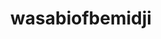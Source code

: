 ---
layout: place
title: "wasabiofbemidji"
permalink: /minnesota/bemidji/wasabiofbemidji.html
stateAbbr: MN
stateName: Minnesota
cityName: Bemidji
seo:
  name: "wasabiofbemidji"
  type: Restaurant
  links: null
description: "wasabiofbemidji serves delicious sushi in Bemidji, Minnesota. Try fresh Japanese dishes for a great dining experience. "
place_id: ChIJ0TyckMgtuFIR295m98sIwhE
photos:
  - name: >-
      places/ChIJ0TyckMgtuFIR295m98sIwhE/photos/AeeoHcKnVz8Mc5bmZWp4nhfU93ciuFKJqOQQmJfcz-0DU-IpbyGC9Im_zUIkJl6PKhlvP5GKaTcoq1HluYTrKme_kI-xdeAD0UuuK05zFv_iRXMzdJodj5XL425XIMlkUSzjJmUsgIqUi9g7SLcMXaEvMZsCU47w1ORGM8Fy_juRmoNoq1kCJoSbwftB1DpLTKDVPK3khLUyoZYggzkg_vibUPKGvdJ6P_BtEq8gXXHvRm9_uz1Dw1i8ME4g5zEC1xxaxEiNRNTRColljcalLVVpb68rTEGBo4p1W2bA0AIFnMZIyA
    widthPx: 1000
    heightPx: 750
    authorAttributions:
      - displayName: wasabiofbemidji
        uri: https://maps.google.com/maps/contrib/104106897843368212981
        photoUri: >-
          https://lh3.googleusercontent.com/a-/ALV-UjX1W7JQNhtabDVkagyQ3-TU7Y5jQcrzFkBsbNPRqSHZowf5_cw=s100-p-k-no-mo
    flagContentUri: >-
      https://www.google.com/local/imagery/report/?cb_client=maps_api_places.places_api&image_key=!1e10!2sAF1QipOfVyV6jaKA6q3knJVI6K-Q_eQhiIcsVXx4-c0B&hl=en-US
    googleMapsUri: >-
      https://www.google.com/maps/place//data=!3m4!1e2!3m2!1sAF1QipOfVyV6jaKA6q3knJVI6K-Q_eQhiIcsVXx4-c0B!2e10!4m2!3m1!1s0x52b82dc8909c3cd1:0x11c208cbf766dedb
  - name: >-
      places/ChIJ0TyckMgtuFIR295m98sIwhE/photos/AeeoHcLmtBh-cvI-BxhvNrk57icooBhVHgcXsX6ymUfoko5cGxuL_UvZAGVwXxmlNh9R5TrkFutUATZq9Cyw4drAV62-DpC9FvxLyGOk8UjE1mdbbfYCSDQbgqRCayfV2PChOM6Gz1VJpRL1z7zrGT1M2vrD4IuVnIz_61zLjLH7Ck98Du6v3cjy3dyyOO6hC1nkgpHR0acnyWj2M0DvrBS_eO04QHo4qA5tvmPLzekyO_K-ZtLGv4knjag5UtExtNTpTkV1230fgs6x0qf2YSdzJWF69inn-exssPIQuClLCsuSyA
    widthPx: 1874
    heightPx: 1920
    authorAttributions:
      - displayName: wasabiofbemidji
        uri: https://maps.google.com/maps/contrib/104106897843368212981
        photoUri: >-
          https://lh3.googleusercontent.com/a-/ALV-UjX1W7JQNhtabDVkagyQ3-TU7Y5jQcrzFkBsbNPRqSHZowf5_cw=s100-p-k-no-mo
    flagContentUri: >-
      https://www.google.com/local/imagery/report/?cb_client=maps_api_places.places_api&image_key=!1e10!2sAF1QipNSd1tRSt6Hi6iqIh_j8Z4ZuKBwkLG43CgCq1WG&hl=en-US
    googleMapsUri: >-
      https://www.google.com/maps/place//data=!3m4!1e2!3m2!1sAF1QipNSd1tRSt6Hi6iqIh_j8Z4ZuKBwkLG43CgCq1WG!2e10!4m2!3m1!1s0x52b82dc8909c3cd1:0x11c208cbf766dedb
  - name: >-
      places/ChIJ0TyckMgtuFIR295m98sIwhE/photos/AeeoHcKiUcAHzODQGmd0qOYdswYJjLHsEGYgBLvQ_JUJl1qWdzUJ3pNpD3GcaqXH0FwIuqlqe4xQhRtHqypIzaezpqSjmzq0K7IqN6IhaCQOTu3kwNeD_TDRFcxStqKuOeNlKAXT4lUE_a1zIE8AmyvLfZt6rtT-1nKN7lo8jpIkd49TWMH3XKDpvF5RJ3XbBwpcpaQzVtI4P9nZYkCJsCmFSMr8cOVHIGrNI8VLCYl5zX0kjXCOLWcWh875rsVxW0zjs9vrlnbehclOaIM6eGF_zPWswMxNG6SrgRjNFYSOTlc38g
    widthPx: 1293
    heightPx: 1265
    authorAttributions:
      - displayName: wasabiofbemidji
        uri: https://maps.google.com/maps/contrib/104106897843368212981
        photoUri: >-
          https://lh3.googleusercontent.com/a-/ALV-UjX1W7JQNhtabDVkagyQ3-TU7Y5jQcrzFkBsbNPRqSHZowf5_cw=s100-p-k-no-mo
    flagContentUri: >-
      https://www.google.com/local/imagery/report/?cb_client=maps_api_places.places_api&image_key=!1e10!2sAF1QipNFvkyW0lCZaA0P2EgsBP3r_q6-IWJGlqRt_xxk&hl=en-US
    googleMapsUri: >-
      https://www.google.com/maps/place//data=!3m4!1e2!3m2!1sAF1QipNFvkyW0lCZaA0P2EgsBP3r_q6-IWJGlqRt_xxk!2e10!4m2!3m1!1s0x52b82dc8909c3cd1:0x11c208cbf766dedb
  - name: >-
      places/ChIJ0TyckMgtuFIR295m98sIwhE/photos/AeeoHcJm0B_lFMRABHEB4vNUEOSG5xoiInjzTZBhbsTQbtetTJjgUj4JHCCS-n9bFX9b1NtBD97tkoPIzNd14inRoi5S5De-xfRUIu4lr7Sk-1q_tk9_bAASUQKNIgSVOGGHWGHtxVH0_ZW-VXkckWYmHDprtXrK9-wo97u0liK1YBzH5G5-jC2arWT8ICLAvtBlc59xP1Gsy4IbqofDNS-uAJ1YrTnm47098mQmpZqkIbX8-Ua5IkSahFtqJWBaab1OBky-NfQC9uwDUh11VxiGXh3s8msqKL91ADj39KHGq6zk4Q
    widthPx: 1272
    heightPx: 1288
    authorAttributions:
      - displayName: wasabiofbemidji
        uri: https://maps.google.com/maps/contrib/104106897843368212981
        photoUri: >-
          https://lh3.googleusercontent.com/a-/ALV-UjX1W7JQNhtabDVkagyQ3-TU7Y5jQcrzFkBsbNPRqSHZowf5_cw=s100-p-k-no-mo
    flagContentUri: >-
      https://www.google.com/local/imagery/report/?cb_client=maps_api_places.places_api&image_key=!1e10!2sAF1QipNHrHerausFKJiVh-iASnbwOWvIQ-d7EmBb6S30&hl=en-US
    googleMapsUri: >-
      https://www.google.com/maps/place//data=!3m4!1e2!3m2!1sAF1QipNHrHerausFKJiVh-iASnbwOWvIQ-d7EmBb6S30!2e10!4m2!3m1!1s0x52b82dc8909c3cd1:0x11c208cbf766dedb
  - name: >-
      places/ChIJ0TyckMgtuFIR295m98sIwhE/photos/AeeoHcJZn93DV170tc35dGhcdQWItVeREXI2ylcwry7XCnqCvYuB11Xrg9GmGhjZV-lYWKi2Eu84DuFwNNyi2YVzF2GVIaQkB5QK0F719roi3lWIDq8rCi2HzCCak-Fm0dX8co_L7TGVHuYXlj4EgvzO5EpnJQCv428innpjfmz11opFoTfrpmqOIgkPDXzofjZ3CrfBrWrML-ILO4hb37OGXIIPCX2-Tzi1NSB0kE_sYFBQ3jo95GG003l6wJYiyiakl4cVYIElvdnE3gR9pJl16PRx3B6YnFlf0pk0TOmAE4Ul5A
    widthPx: 4800
    heightPx: 3600
    authorAttributions:
      - displayName: wasabiofbemidji
        uri: https://maps.google.com/maps/contrib/104106897843368212981
        photoUri: >-
          https://lh3.googleusercontent.com/a-/ALV-UjX1W7JQNhtabDVkagyQ3-TU7Y5jQcrzFkBsbNPRqSHZowf5_cw=s100-p-k-no-mo
    flagContentUri: >-
      https://www.google.com/local/imagery/report/?cb_client=maps_api_places.places_api&image_key=!1e10!2sAF1QipMl75r2LNnEa51b7lMe4fNpPViRB2YyrWneYwA4&hl=en-US
    googleMapsUri: >-
      https://www.google.com/maps/place//data=!3m4!1e2!3m2!1sAF1QipMl75r2LNnEa51b7lMe4fNpPViRB2YyrWneYwA4!2e10!4m2!3m1!1s0x52b82dc8909c3cd1:0x11c208cbf766dedb
  - name: >-
      places/ChIJ0TyckMgtuFIR295m98sIwhE/photos/AeeoHcIof7MaIPGkF0wAPnSPTtZBvZfAiCdKOyrWqG4RqhyEhawmo0mNVZCkXK0Twn_h-9_IJ-ZcUU0-8YtGYa77mGTXqAaNI-P9rCRAroWhz68_e9bKlhbmN1-kq5de9_luE_DquDLxfdqTgOjwYVqSkrszLNh3jJcMHitfgt6FvWaAK7XjCDT1PJVwANWhrrjfN2ZH9W6jbkRIdG4VWNtntdPlhEHuGHDY2cg0nviFGwzd3WOzJkiM6jT4BD-LoU9sUL0B7GJeUXFY51cqU_vdR-107lgQgL7dhdlSLojbqCq7HITJZtUAOfxhLnzJwT0IiAtmyhTjUZTH8v1X-A6X2R3enkGea8e6vQUqCBlUUvn0IvlClhf_XUIYGdJv07PCKELkX_wqD45OVXz7NYLaFOCZMGE4s3EYWEJgCkeULFkM3w
    widthPx: 4800
    heightPx: 2701
    authorAttributions:
      - displayName: D. Alejandro Morales G
        uri: https://maps.google.com/maps/contrib/110575758159932048431
        photoUri: >-
          https://lh3.googleusercontent.com/a-/ALV-UjWcXeERDegj7RPj-zrARaUMKbJORCVj3Ple5Em5CmrR5zxw8gE=s100-p-k-no-mo
    flagContentUri: >-
      https://www.google.com/local/imagery/report/?cb_client=maps_api_places.places_api&image_key=!1e10!2sCIHM0ogKEICAgIDPtt2rTw&hl=en-US
    googleMapsUri: >-
      https://www.google.com/maps/place//data=!3m4!1e2!3m2!1sCIHM0ogKEICAgIDPtt2rTw!2e10!4m2!3m1!1s0x52b82dc8909c3cd1:0x11c208cbf766dedb
  - name: >-
      places/ChIJ0TyckMgtuFIR295m98sIwhE/photos/AeeoHcLZA0o6j70KLYmKUKbxWaZQy7TevztNAd7R60Ck_02ZNNiRNQZ8m1jWrALwMnIK8Nw_phCxZmK0wZJM17SaDbHjcMOmTupeCyBDpLhKIjCg_nwEM9nNcrINQNdSFko3pFzdk3s7X3I0Zl9nkgzyb-3QOAjbMaXoS8hw6HRqVMeYvdxZ6gVw3VUxVJ03SK0Oi_J2iQoa6fBzzFeW5SG_0p9TYlqHsfgF30KA777u9sSvngLKsZWL7R8ydjuyXA6Myj4wx8JBK-CdL4fH5_h2isW0XcJS4LaEQouDh-8CaDZGYIHW9ZMBAZl1TG8YaLCbXSiqV3TUzTAJDrnwr_0iUkMY2Q7bzcd9rX003j4ZfannCbkMyJrLDd5zMpKFFIwdbBvALKQwId9tUP8X-HmcZcuIJ_-6EawUgKiyAG5hoTqcXw
    widthPx: 3600
    heightPx: 4800
    authorAttributions:
      - displayName: JoAnn Jardine
        uri: https://maps.google.com/maps/contrib/101817904020117874101
        photoUri: >-
          https://lh3.googleusercontent.com/a-/ALV-UjUY3Jr1W05p-7C5iH0kJ-H20nUnx0A4M-xyg0iVKPsewLkKPu1tOQ=s100-p-k-no-mo
    flagContentUri: >-
      https://www.google.com/local/imagery/report/?cb_client=maps_api_places.places_api&image_key=!1e10!2sCIHM0ogKEICAgIDJv9HTfQ&hl=en-US
    googleMapsUri: >-
      https://www.google.com/maps/place//data=!3m4!1e2!3m2!1sCIHM0ogKEICAgIDJv9HTfQ!2e10!4m2!3m1!1s0x52b82dc8909c3cd1:0x11c208cbf766dedb
  - name: >-
      places/ChIJ0TyckMgtuFIR295m98sIwhE/photos/AeeoHcLCWmo7j-sWPEiE-iCdhnsppW4ONAyAxqJ_EGTlw2vf3ZQrdzdtshg-8P-7iX5SZZBqYTe9aQIC5Vs15J2EC_G9p-ezDWoK972FLVK9zPGHd3G3R80JetJzdt02zQs9kr1sdGRf4T5WucTCZ99mNBrWf7ZQKrgDAzlRN8v1VpHYSeIsHnmiS1rKEYMdjckQqqE5qux6F15sOTmeUQIJEFJV_IzAS2qrpFwCqfBaid491g59AagSiTyk6SjNTTl_k33gNr0SmMIyI7rLPCqYERSkScRWkubnDf1EBTy5OVQlrq971K6Jwn974txGn2y7Izxun7l1BEp3FGqOpAWbSRsr2AH8zUWjAOnGXbNnoKexSewB_e96VEcYz91pG8DDZTdvc0cGbljRqd7okNpQUYyX8JPjE7AwDsXBu849UHjMbMwc
    widthPx: 4000
    heightPx: 3000
    authorAttributions:
      - displayName: Erin Murray
        uri: https://maps.google.com/maps/contrib/111782827782735895457
        photoUri: >-
          https://lh3.googleusercontent.com/a-/ALV-UjU47BiT_22BmNJzn-2-4B-oWgPkv80V1exy-o4gfNdQCBPZ5MUpFA=s100-p-k-no-mo
    flagContentUri: >-
      https://www.google.com/local/imagery/report/?cb_client=maps_api_places.places_api&image_key=!1e10!2sCIHM0ogKEICAgID1w6_soAE&hl=en-US
    googleMapsUri: >-
      https://www.google.com/maps/place//data=!3m4!1e2!3m2!1sCIHM0ogKEICAgID1w6_soAE!2e10!4m2!3m1!1s0x52b82dc8909c3cd1:0x11c208cbf766dedb
  - name: >-
      places/ChIJ0TyckMgtuFIR295m98sIwhE/photos/AeeoHcIi9luH-CqdvdE4xijC0Nr3HHp_pEqM9A-EonOahP6WHp7lKueY75851O3WXMI3ENL7Nd_43nZUXFkeW6hvnzLBWxBQMrTI6ygGhC7UUbRtMJfbpH1MQU5u_BI5CIuVkbIVDKM5EAfV0k41749Znf7Tk6eaTnRPok9rzogThUUhwM0E9ENBnhyuoQWlz98fDXVWrfBX9MKhrXwWY9CJHIlrKV7UEkZbbTQ2xBbL4o9SeKzX3DIsQAkCMx0QCmohmd6baoXu7elB1G8kB1unTxpDlRdyOmVtXoMXkm1AtfACHt2FQHOsvRgjlz6wmSrSUjxY29HumaPYu-mf0-p0cC2UWvszj1RuP7DQzRMVSJ8Clmy7E4gzgqMLruGD0oq6MZYEsbUV07WynmK9k1-km-mqZBxI70PtN8iLhbUNio4RKY4
    widthPx: 3000
    heightPx: 4000
    authorAttributions:
      - displayName: Lina L
        uri: https://maps.google.com/maps/contrib/107453148423785242389
        photoUri: >-
          https://lh3.googleusercontent.com/a-/ALV-UjXsSMdOLm49vIphxgwadvYVojOqL-62Da7GJPjT-UCFb7w805TD=s100-p-k-no-mo
    flagContentUri: >-
      https://www.google.com/local/imagery/report/?cb_client=maps_api_places.places_api&image_key=!1e10!2sCIHM0ogKEICAgIDrmNjk5gE&hl=en-US
    googleMapsUri: >-
      https://www.google.com/maps/place//data=!3m4!1e2!3m2!1sCIHM0ogKEICAgIDrmNjk5gE!2e10!4m2!3m1!1s0x52b82dc8909c3cd1:0x11c208cbf766dedb
  - name: >-
      places/ChIJ0TyckMgtuFIR295m98sIwhE/photos/AeeoHcIRAgL9G9kS3-18X7rdQBwuwvXoQPI781YNqqW4QT5PR27sr7giXQVX-R-EJS-WNsnwanjrAm0DjFlIaHKxj9QIFB-HAfS8DuYRpc9xcdiBW3-1VmKOMuqIiEWQiaoCUwjs35DHOA-zkVbMxpuLasKMe-GSczZgTwI_fpGTVB9bVsQykmL8pY2BmBWSuhFNNSYF__rJKnkYNn75tcJJz7UG96USls6EF4Ml3_YYGbWVVi6kErztxz72McirhatzbZQhJBprin7qkVtDxMWvkixA5svNq2ceVfgVunVUNAh22w
    widthPx: 480
    heightPx: 640
    authorAttributions:
      - displayName: wasabiofbemidji
        uri: https://maps.google.com/maps/contrib/104106897843368212981
        photoUri: >-
          https://lh3.googleusercontent.com/a-/ALV-UjX1W7JQNhtabDVkagyQ3-TU7Y5jQcrzFkBsbNPRqSHZowf5_cw=s100-p-k-no-mo
    flagContentUri: >-
      https://www.google.com/local/imagery/report/?cb_client=maps_api_places.places_api&image_key=!1e10!2sAF1QipOz-xPfjux1hT1ACDL1jIbPND9ZLAqPYLNUyVq0&hl=en-US
    googleMapsUri: >-
      https://www.google.com/maps/place//data=!3m4!1e2!3m2!1sAF1QipOz-xPfjux1hT1ACDL1jIbPND9ZLAqPYLNUyVq0!2e10!4m2!3m1!1s0x52b82dc8909c3cd1:0x11c208cbf766dedb
address: 419 Beltrami Ave NW Suite 3, Bemidji, MN 56601, USA
street: 419 Beltrami Ave NW Suite 3
city: Bemidji
state: MN
zip: '56601'
country: USA
neighborhood: null
latitude: '47.472363'
longitude: '-94.881435'
accessibility_options:
  wheelchairAccessibleParking: true
  wheelchairAccessibleEntrance: true
  wheelchairAccessibleRestroom: true
  wheelchairAccessibleSeating: true
business_status: OPERATIONAL
name: wasabiofbemidji
google_maps_links:
  directionsUri: >-
    https://www.google.com/maps/dir//''/data=!4m7!4m6!1m1!4e2!1m2!1m1!1s0x52b82dc8909c3cd1:0x11c208cbf766dedb!3e0
  placeUri: https://maps.google.com/?cid=1279594916248739547
  writeAReviewUri: >-
    https://www.google.com/maps/place//data=!4m3!3m2!1s0x52b82dc8909c3cd1:0x11c208cbf766dedb!12e1
  reviewsUri: >-
    https://www.google.com/maps/place//data=!4m4!3m3!1s0x52b82dc8909c3cd1:0x11c208cbf766dedb!9m1!1b1
  photosUri: >-
    https://www.google.com/maps/place//data=!4m3!3m2!1s0x52b82dc8909c3cd1:0x11c208cbf766dedb!10e5
primary_type: Sushi Restaurant
opening_hours:
  regular: null
  current: null
secondary_opening_hours:
  regular:
    weekdayDescriptions: null
    type: null
  current:
    weekdayDescriptions: null
    type: null
phone: null
price_level: null
price_range: null
rating: null
rating_count: 0
website: null
reviews: null
parking_options: null
payment_options: null
allow_dogs: null
curbside_pickup: null
delivery: null
dine_in: null
good_for_children: null
good_for_groups: null
good_for_sports: null
live_music: null
menu_for_children: null
outdoor_seating: null
reservable: null
restroom: null
serves_beer: null
serves_breakfast: null
serves_brunch: null
serves_cocktails: null
serves_coffee: null
serves_dinner: null
serves_dessert: null
serves_lunch: null
serves_vegetarian_food: null
serves_wine: null
takeout: null
summary: null

---